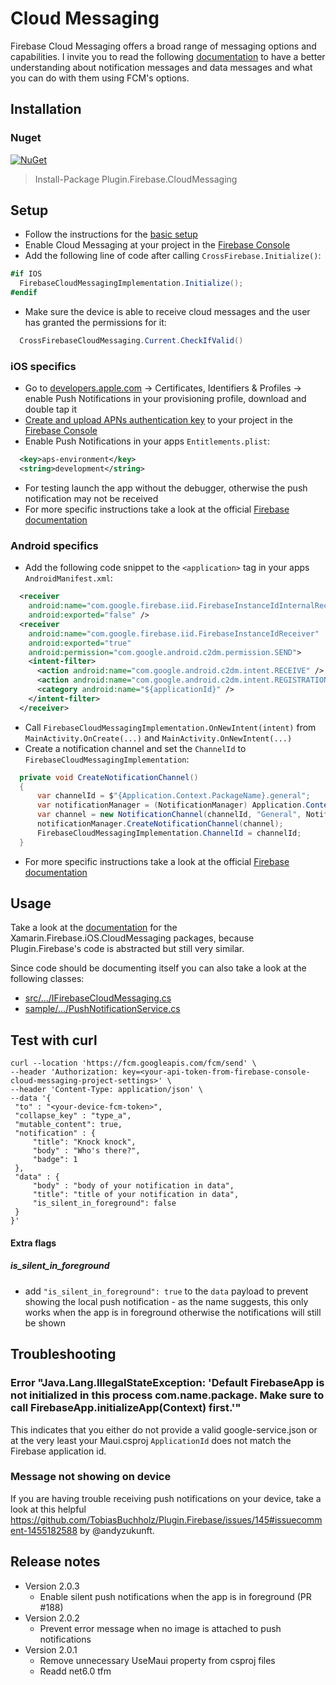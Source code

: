 # Cloud Messaging

Firebase Cloud Messaging offers a broad range of messaging options and capabilities. I invite you to read the following [documentation](https://firebase.google.com/docs/cloud-messaging/concept-options) to have a better understanding about notification messages and data messages and what you can do with them using FCM's options.

## Installation
### Nuget
[![NuGet](https://img.shields.io/nuget/v/plugin.firebase.cloud_messaging.svg?maxAge=86400&style=flat)](https://www.nuget.org/packages/Plugin.Firebase.CloudMessaging/)

> Install-Package Plugin.Firebase.CloudMessaging

## Setup

- Follow the instructions for the [basic setup](https://github.com/TobiasBuchholz/Plugin.Firebase/blob/master/README.md#basic-setup)
- Enable Cloud Messaging at your project in the [Firebase Console](https://console.firebase.google.com/)
- Add the following line of code after calling `CrossFirebase.Initialize()`:
```c#
#if IOS
  FirebaseCloudMessagingImplementation.Initialize();
#endif
```
- Make sure the device is able to receive cloud messages and the user has granted the permissions for it:
```c#
  CrossFirebaseCloudMessaging.Current.CheckIfValid()
```

### iOS specifics
- Go to [developers.apple.com](https://developer.apple.com/) -> Certificates, Identifiers & Profiles -> enable Push Notifications in your provisioning profile, download and double tap it
- [Create and upload APNs authentication key](https://firebase.google.com/docs/cloud-messaging/ios/client#upload_your_apns_authentication_key) to your project in the [Firebase Console](https://console.firebase.google.com/)
- Enable Push Notifications in your apps `Entitlements.plist`:
```xml
  <key>aps-environment</key>
  <string>development</string>
```
- For testing launch the app without the debugger, otherwise the push notification may not be received
- For more specific instructions take a look at the official [Firebase documentation](https://firebase.google.com/docs/cloud-messaging/ios/client?hl=en)


### Android specifics
- Add the following code snippet to the `<application>` tag in your apps `AndroidManifest.xml`:
```xml
  <receiver
    android:name="com.google.firebase.iid.FirebaseInstanceIdInternalReceiver"
    android:exported="false" />
  <receiver
    android:name="com.google.firebase.iid.FirebaseInstanceIdReceiver"
    android:exported="true"
    android:permission="com.google.android.c2dm.permission.SEND">
    <intent-filter>
      <action android:name="com.google.android.c2dm.intent.RECEIVE" />
      <action android:name="com.google.android.c2dm.intent.REGISTRATION" />
      <category android:name="${applicationId}" />
    </intent-filter>
  </receiver>
```
- Call `FirebaseCloudMessagingImplementation.OnNewIntent(intent)` from `MainActivity.OnCreate(...)` and `MainActivity.OnNewIntent(...)`
- Create a notification channel and set the ```ChannelId``` to ```FirebaseCloudMessagingImplementation```:
```c#
  private void CreateNotificationChannel()
  {
      var channelId = $"{Application.Context.PackageName}.general";
      var notificationManager = (NotificationManager) Application.Context.GetSystemService(Context.NotificationService);
      var channel = new NotificationChannel(channelId, "General", NotificationImportance.Default);
      notificationManager.CreateNotificationChannel(channel);
      FirebaseCloudMessagingImplementation.ChannelId = channelId;
  }
```
- For more specific instructions take a look at the official [Firebase documentation](https://firebase.google.com/docs/cloud-messaging/android/client?hl=en)

## Usage

Take a look at the [documentation](https://github.com/xamarin/GoogleApisForiOSComponents/blob/master/docs/Firebase/CloudMessaging/GettingStarted.md) for the Xamarin.Firebase.iOS.CloudMessaging packages, because Plugin.Firebase's code is abstracted but still very similar.

Since code should be documenting itself you can also take a look at the following classes:
- [src/.../IFirebaseCloudMessaging.cs](https://github.com/TobiasBuchholz/Plugin.Firebase/blob/master/src/Shared/CloudMessaging/IFirebaseCloudMessaging.cs)
- [sample/.../PushNotificationService.cs](https://github.com/TobiasBuchholz/Plugin.Firebase/blob/master/sample/Playground/Common/Services/PushNotification/PushNotificationService.cs)

## Test with curl

```
curl --location 'https://fcm.googleapis.com/fcm/send' \
--header 'Authorization: key=<your-api-token-from-firebase-console-cloud-messaging-project-settings>' \
--header 'Content-Type: application/json' \
--data '{
 "to" : "<your-device-fcm-token>",
 "collapse_key" : "type_a",
 "mutable_content": true,
 "notification" : {
     "title": "Knock knock",
     "body" : "Who's there?",
     "badge": 1
 },
 "data" : {
     "body" : "body of your notification in data",
     "title": "title of your notification in data",
     "is_silent_in_foreground": false
 }
}'
```

#### Extra flags
##### is_silent_in_foreground
- add `"is_silent_in_foreground": true` to the `data` payload to prevent showing the local push notification - as the name suggests, this only works when the app is in foreground otherwise the notifications will still be shown

## Troubleshooting

### Error "Java.Lang.IllegalStateException: 'Default FirebaseApp is not initialized in this process com.name.package. Make sure to call FirebaseApp.initializeApp(Context) first.'"
This indicates that you either do not provide a valid google-service.json or at the very least your Maui.csproj `ApplicationId` does not match the Firebase application id.

### Message not showing on device
If you are having trouble receiving push notifications on your device, take a look at this helpful https://github.com/TobiasBuchholz/Plugin.Firebase/issues/145#issuecomment-1455182588 by @andyzukunft.

## Release notes
- Version 2.0.3
  - Enable silent push notifications when the app is in foreground (PR #188)
- Version 2.0.2
  - Prevent error message when no image is attached to push notifications
- Version 2.0.1
  - Remove unnecessary UseMaui property from csproj files
  - Readd net6.0 tfm

